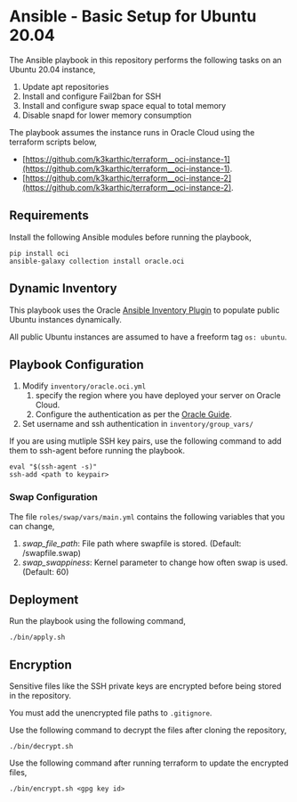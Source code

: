 # Ansible - Basic Setup for Ubuntu 20.04

The Ansible playbook in this repository performs the following tasks on an Ubuntu 20.04 instance,
1. Update apt repositories
1. Install and configure Fail2ban for SSH
1. Install and configure swap space equal to total memory
1. Disable snapd for lower memory consumption

The playbook assumes the instance runs in Oracle Cloud using the terraform scripts below,
* [https://github.com/k3karthic/terraform__oci-instance-1](https://github.com/k3karthic/terraform__oci-instance-1).
* [https://github.com/k3karthic/terraform__oci-instance-2](https://github.com/k3karthic/terraform__oci-instance-2).

## Requirements

Install the following Ansible modules before running the playbook,
```
pip install oci
ansible-galaxy collection install oracle.oci
```

## Dynamic Inventory

This playbook uses the Oracle [Ansible Inventory Plugin](https://docs.oracle.com/en-us/iaas/Content/API/SDKDocs/ansibleinventoryintro.htm) to populate public Ubuntu instances dynamically.

All public Ubuntu instances are assumed to have a freeform tag `os: ubuntu`.

## Playbook Configuration

1. Modify `inventory/oracle.oci.yml`
    1. specify the region where you have deployed your server on Oracle Cloud.
    1. Configure the authentication as per the [Oracle Guide](https://docs.oracle.com/en-us/iaas/Content/API/Concepts/sdkconfig.htm#SDK_and_CLI_Configuration_File).
1. Set username and ssh authentication in `inventory/group_vars/`

If you are using mutliple SSH key pairs, use the following command to add them to ssh-agent before running the playbook.
```
eval "$(ssh-agent -s)"
ssh-add <path to keypair>
```

### Swap Configuration

The file `roles/swap/vars/main.yml` contains the following variables that you can change,
1. *swap_file_path*: File path where swapfile is stored. (Default: /swapfile.swap)
2. *swap_swappiness*: Kernel parameter to change how often swap is used. (Default: 60)

## Deployment

Run the playbook using the following command,
```
./bin/apply.sh
```

## Encryption

Sensitive files like the SSH private keys are encrypted before being stored in the repository.

You must add the unencrypted file paths to `.gitignore`.

Use the following command to decrypt the files after cloning the repository,

```
./bin/decrypt.sh
```

Use the following command after running terraform to update the encrypted files,

```
./bin/encrypt.sh <gpg key id>
```
